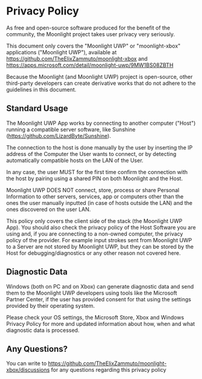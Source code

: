 # Privacy Policy
As free and open-source software produced for the benefit of the community, the Moonlight project takes user privacy very seriously. 

This document only covers the "Moonlight UWP" or "moonlight-xbox" applications ("Moonlight UWP"), available at 
https://github.com/TheElixZammuto/moonlight-xbox and https://apps.microsoft.com/detail/moonlight-uwp/9MW1BS08ZBTH

Because the Moonlight (and Moonlight UWP) project is open-source, other third-party developers can create derivative works that do not adhere to the guidelines in this document.

## Standard Usage
The Moonlight UWP App works by connecting to another computer ("Host") running a compatible server software, like Sunshine (https://github.com/LizardByte/Sunshine). 

The connection to the host is done manually by the user by inserting the IP address of the Computer the User wants to connect, or by detecting automatically compatible hosts on the LAN of the User.

In any case, the user MUST for the first time confirm the connection with the host by pairing using a shared PIN on both Moonlight and the Host.

Moonlight UWP DOES NOT connect, store, process or share Personal Information to other servers, services, app or computers 
other than the ones the user manually inputted (in case of hosts outside the LAN) and the ones discovered on the user LAN.

This policy only covers the client side of the stack (the Moonlight UWP App). You should also check the privacy policy of the Host Software you are using and,
if you are connecting to a non-owned computer, the privacy policy of the provider. 
For example input strokes sent from Moonlight UWP to a Server are not stored by Moonlight UWP, but they can be stored by the Host for debugging/diagnostics or any other reason not covered here.

## Diagnostic Data
Windows (both on PC and on Xbox) can generate diagnostic data and send them to the Moonlight UWP developers using tools like the Microsoft Partner Center, 
if the user has provided consent for that using the settings provided by their operating system. 

Please check your OS settings, the Microsoft Store, Xbox and Windows Privacy Policy for more and updated information about how, when and what diagnostic data is processed.

## Any Questions?
You can write to https://github.com/TheElixZammuto/moonlight-xbox/discussions for any questions regarding this privacy policy
